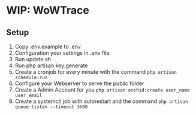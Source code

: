 # WIP: WoWTrace

## Setup
1. Copy .env.example to .env
2. Configuration your settings in .env file
3. Run update.sh
4. Run php artisan key:generate
5. Create a cronjob for every minute with the command ```php artisan schedule:run```
6. Configure your Webserver to serve the public folder
7. Create a Admin Account for you ```php artisan orchid:create user_name user_email```
8. Create a systemctl job with autorestart and the command ```php artisan queue:listen --timeout 3600```